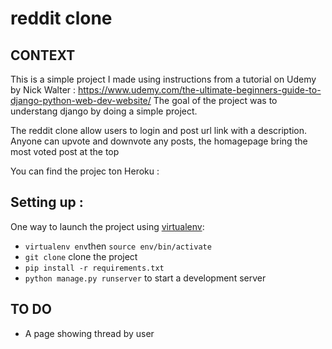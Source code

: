 # reddit clone

## CONTEXT 

This is a simple project I made using instructions from a tutorial on Udemy by Nick Walter : https://www.udemy.com/the-ultimate-beginners-guide-to-django-python-web-dev-website/
The goal of the project was to understang django by doing a simple project.

The reddit clone allow users to login and post url link with a description.
Anyone can upvote and downvote any posts, the homagepage bring the most voted post at the top

You can find the projec ton Heroku :

## Setting up :
One way to launch the project using [virtualenv](https://virtualenv.pypa.io/en/latest/#):
- `virtualenv env`then `source env/bin/activate`
- `git clone` clone the project
- `pip install -r requirements.txt`
- `python manage.py runserver` to start a development server 

## TO DO 
- A page showing thread by user

